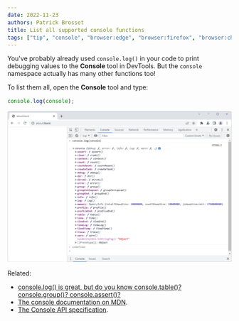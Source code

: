 ```yaml
---
date: 2022-11-23
authors: Patrick Brosset
title: List all supported console functions
tags: ["tip", "console", "browser:edge", "browser:firefox", "browser:chrome", "browser:safari"]
---
```

You've probably already used `console.log()` in your code to print debugging values to the **Console** tool in DevTools. But the `console` namespace actually has many other functions too!

To list them all, open the **Console** tool and type:
  
```javascript
console.log(console);
```

![Chrome, with the Console panel opened on the side in DevTools, showing the `console.log(console)` command result, which is an object containing a list of functions such as assert, clear, debug.](../../assets/img/list-console-functions.png)

Related:

* [console.log() is great, but do you know console.table()? console.group()? console.assert()?](./console-table-group-assert.md)
* [The console documentation on MDN](https://developer.mozilla.org/docs/Web/API/console).
* [The Console API specification](https://console.spec.whatwg.org/).
